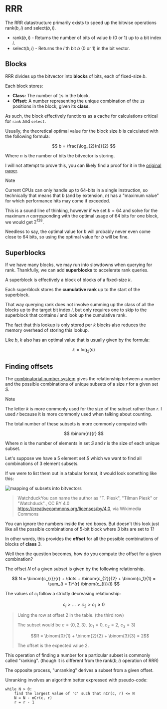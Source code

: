 # RRR

The RRR datastructure primarily exists to speed up the bitwise
operations $\text{rank}(b, i)$ and $\text{select}(b, i)$.

- $\text{rank}(b,i)$ - Returns the number of bits of value $b$ (0
  or 1) up to a bit index $i$.
- $\text{select}(b, i)$ - Returns the $i$'th bit $b$ (0 or 1) in
  the bit vector.

## Blocks

RRR divides up the bitvector into **blocks** of bits, each of
fixed-size $b$.

Each block stores:

- **Class:** The number of `1`s in the block.
- **Offset:** A number representing the unique combination of the
  `1`s positions in the block, given its **class**.

As such, the block effectively functions as a cache for
calculations critical for `rank` and `select`.

Usually, the theoretical optimal value for the block size $b$ is
calculated with the following formula:

$$
b = \frac{\log_{2}(n)}{2}
$$

Where $n$ is the number of bits the bitvector is storing.

I will not attempt to prove this, you can likely find a proof for
it in the [original paper](https://arxiv.org/abs/0705.0552).

> [!NOTE]
> Current CPUs can only handle up to 64-bits in a single
> instruction, so technically that means that $b$ (and by
> extension, $n$) has a "maximum value" for which performance hits
> may come if exceeded.
>
> This is a sound line of thinking, however if we set $b= 64$ and
> solve for the maximum $n$ corresponding with the optimal usage
> of 64 bits for one block, we would get $2^{128}$.
>
> Needless to say, the optimal value for $b$ will probably never
> even come close to 64 bits, so using the optimal value for $b$
> will be fine.

## Superblocks

If we have many blocks, we may run into slowdowns when querying
for rank. Thankfully, we can add **superblocks** to accelerate
rank queries.

A superblock is effectively a block of blocks of a fixed-size $k$.

Each superblock stores the **cumulative rank** up to the start of
the superblock.

That way querying rank does not involve summing up the class of
all the blocks up to the target bit index $i$, but only requires
one to skip to the superblock that contains $i$ and look up the
cumulative rank.

The fact that this lookup is only stored per $k$ blocks also
reduces the memory overhead of storing this lookup.

Like $b$, $k$ also has an optimal value that is usually given by
the formula:

$$
k = \log_{2}(n)
$$

## Finding offsets

The [combinatorial number system](https://en.wikipedia.org/wiki/Combinatorial_number_system)
gives the relationship between a number and the possible
combinations of unique subsets of a size $r$ for a given set $S$.

> [!NOTE]
> The letter $k$ is more commonly used for the size of the subset
> rather than $r$. I used $r$ because it is more commonly used
> when talking about counting.

The total number of these subsets is more commonly computed with

$$
\binom{n}{r}
$$

Where $n$ is the number of elements in set $S$ and $r$ is the size
of each unique subset.

Let's suppose we have a 5 element set $S$ which we want to find
all combinations of 3 element subsets.

If we were to list them out in a tabular format, it would look
something like this:

![mapping of subsets into bitvectors](https://upload.wikimedia.org/wikipedia/commons/8/85/Combinatorial_number_system%3B_5_choose_3.svg)

> WatchduckYou can name the author as "T. Piesk", "Tilman Piesk"
> or "Watchduck"., CC BY 4.0
> <https://creativecommons.org/licenses/by/4.0>, via Wikimedia
> Commons

You can ignore the numbers inside the red boxes. But doesn't this
look just like all the possible combinations of 5-bit block
where 3 bits are set to 1?

In other words, this provides the **offset** for all the possible
combinations of blocks of **class** 3.

Well then the question becomes, how do you compute the offset for
a given combination?

The offset $N$ of a given subset is given by the following
relationship.

$$
N = \binom{c_{r}}{r} + \dots + \binom{c_{2}}{2} + \binom{c_1}{1}
  = \sum_{i = 1}^{r} \binom{c_{i}}{i}
$$

The values of $c_{i}$ follow a strictly decreasing relationship:

$$
c_{i} > ... > c_{2} > c_{1} \geq 0
$$

> Using the row at offset 2 in the table. (the third row)
>
> The subset would be $c=\{0, 2, 3\}$.
> ($c_{1}= 0$, $c_{2} = 2$, $c_{3} = 3$)
>
> $$R = \binom{0}{1} + \binom{2}{2} + \binom{3}{3} = 2$$
>
> The offset is the expected value 2.

This operation of finding a number for a particular subset is
commonly called "ranking". (though it is different from the
$\text{rank}(b, i)$ operation of RRR)

The opposite process, "unranking" derives a subset from a given
offset.

Unranking involves an algorithm better expressed with pseudo-code:

```
while N > 0:
    find the largest value of 'c' such that nCr(c, r) <= N
    N = N - nCr(c, r)
    r = r - 1
```

